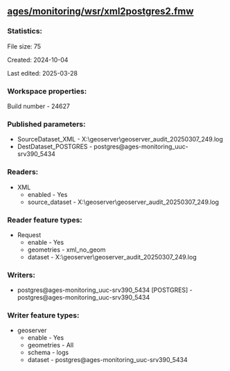 ﻿## [ages/monitoring/wsr/xml2postgres2.fmw](https://github.com/kicki58/kix_working_dir/blob/master/ages/monitoring/wsr/xml2postgres2.fmw)

### Statistics:
File size: 75

Created: 2024-10-04

Last edited: 2025-03-28


### Workspace properties:
Build number    - 24627

### Published parameters:
*  SourceDataset_XML    -   X:\geoserver\geoserver_audit_20250307_249.log
*  DestDataset_POSTGRES    -   postgres@ages-monitoring_uuc-srv390_5434

### Readers:
*  XML
    * enabled    -  Yes
    * source_dataset    -   X:\geoserver\geoserver_audit_20250307_249.log

### Reader feature types:
*  Request
    * enable - Yes
    * geometries - xml_no_geom
    * dataset - X:\geoserver\geoserver_audit_20250307_249.log


### Writers:
*  postgres@ages-monitoring_uuc-srv390_5434 [POSTGRES]    -   postgres@ages-monitoring_uuc-srv390_5434

### Writer feature types:
*  geoserver
    * enable - Yes
    * geometries - All
    * schema - logs
    * dataset - postgres@ages-monitoring_uuc-srv390_5434


